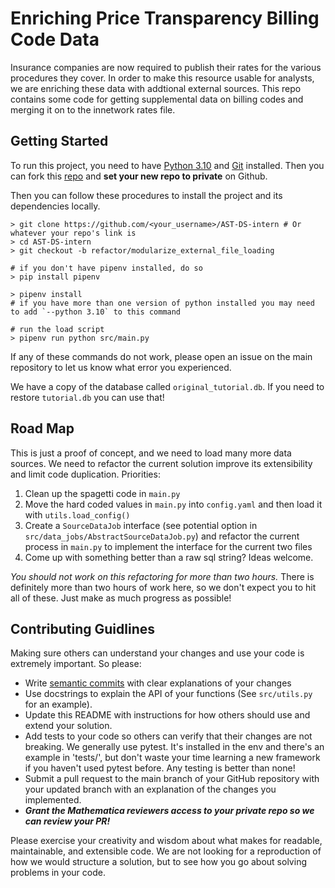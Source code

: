 # Enriching Price Transparency Billing Code Data

Insurance companies are now required to publish their rates for the various procedures they cover.
In order to make this resource usable for analysts, we are enriching these data with
addtional external sources. This repo contains some code for getting supplemental data on 
billing codes and merging it on to the innetwork rates file.

## Getting Started

To run this project, you need to have [Python 3.10](https://www.python.org/downloads/release/python-3100/) and 
[Git](https://git-scm.com/downloads) installed. Then you can fork this [repo](https://github.com/mathematica-pub/AST-DS-intern) 
and **set your new repo to private** on Github.

Then you can follow these procedures to install the project and its dependencies locally.
```
> git clone https://github.com/<your_username>/AST-DS-intern # Or whatever your repo's link is
> cd AST-DS-intern
> git checkout -b refactor/modularize_external_file_loading

# if you don't have pipenv installed, do so
> pip install pipenv

> pipenv install 
# if you have more than one version of python installed you may need to add `--python 3.10` to this command

# run the load script
> pipenv run python src/main.py 
```

If any of these commands do not work, please open an issue on the main repository to let us know what
error you experienced.

We have a copy of the database called `original_tutorial.db`. If you need to restore `tutorial.db` you can use that!


## Road Map

This is just a proof of concept, and we need to load many more data sources. We need to refactor
the current solution improve its extensibility and limit code duplication. Priorities:

1. Clean up the spagetti code in `main.py`
2. Move the hard coded values in `main.py` into `config.yaml` and then load it with `utils.load_config()`
3. Create a `SourceDataJob` interface (see potential option in `src/data_jobs/AbstractSourceDataJob.py`) and
refactor the current process in `main.py` to implement the interface for the current two files
4. Come up with something better than a raw sql string? Ideas welcome.

_You should not work on this refactoring for more than two hours._ There is definitely more than 
two hours of work here, so we don't expect you to hit all of these. Just make as much progress as possible!

## Contributing Guidlines
Making sure others can understand your changes and use your code is extremely important. So please:
* Write [semantic commits](https://sparkbox.com/foundry/semantic_commit_messages) 
with clear explanations of your changes
* Use docstrings to explain the API of your functions (See `src/utils.py` for an example). 
* Update this README with instructions for how others should use and extend your solution.
* Add tests to your code so others can verify that their changes are not breaking. 
We generally use pytest. It's installed in the env and there's an example in 'tests/', but
don't waste your time learning a new framework if you haven't used pytest before. Any testing
is better than none!
* Submit a pull request to the main branch of your GitHub repository with your updated branch with an explanation
of the changes you implemented.
* _**Grant the Mathematica reviewers access to your private repo so we can review your PR!**_

Please exercise your creativity and wisdom about what makes for readable, maintainable, and 
extensible code. We are not looking for a reproduction of how we would structure a solution, 
but to see how you go about solving problems in your code. 
